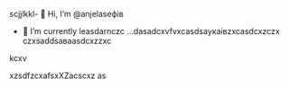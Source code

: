 scjjlkkl- 👋 Hi, I’m @anjelaseфів
- 🌱 I’m currently leasdarnczc ...dasadcxvfvxcasdsaукаівzxcasdcxzczx
czxsaddsaваasdcxzzxc
<!---XCVczxcasdsadcxvbvnsfdxcvчсмaszxczxcxzd
anjelase/anjelase is a ✨счм speсsdaчмcial ✨ repository because its `README.msd` (this file) appearsa on your GitHub profile.
You can click txbnhe Preview link to dtake a lookasdascxz at your changes.dasvcvdf
--->kcxv
xzsdfzcxafsxXZacscxz
as

